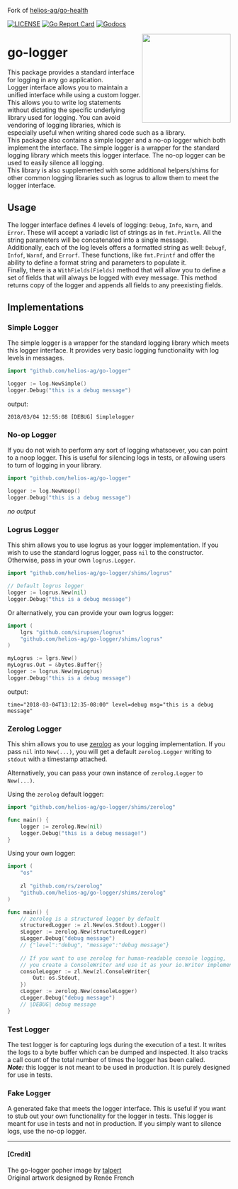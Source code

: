 Fork of [helios-ag/go-health](https://github.com/helios-ag/go-logger)

[![LICENSE](https://img.shields.io/badge/license-MIT-orange.svg)](LICENSE)
[![Go Report Card](https://goreportcard.com/badge/github.com/helios-ag/go-logger)](https://goreportcard.com/report/github.com/helios-ag/go-logger)
[![Godocs](https://img.shields.io/badge/golang-documentation-blue.svg)](https://godoc.org/github.com/helios-ag/go-logger)



<img align="right" src="images/go-logger.svg" width="200">

# go-logger
This package provides a standard interface for logging in any go application.  
Logger interface allows you to maintain a unified interface while using a custom logger. This allows you to write log statements without dictating the specific underlying library used for logging. You can avoid vendoring of logging libraries, which is especially useful when writing shared code such as a library.  
This package also contains a simple logger and a no-op logger which both implement the interface. The simple logger is a wrapper for the standard logging library which meets this logger interface. The no-op logger can be used to easily silence all logging.  
This library is also supplemented with some additional helpers/shims for other common logging libraries such as logrus to allow them to meet the logger interface.

## Usage
The logger interface defines 4 levels of logging: `Debug`, `Info`, `Warn`, and `Error`. These will accept a variadic list of strings as in `fmt.Println`. All the string parameters will be concatenated into a single message.  
Additionally, each of the log levels offers a formatted string as well: `Debugf`, `Infof`, `Warnf`, and `Errorf`. These functions, like `fmt.Printf` and offer the ability to define a format string and parameters to populate it.  
Finally, there is a `WithFields(Fields)` method that will allow you to define a set of fields that will always be logged with evey message. This method returns copy of the logger and appends all fields to any preexisting fields.

## Implementations

### Simple Logger
The simple logger is a wrapper for the standard logging library which meets this logger interface. It provides very basic logging functionality with log levels in messages.

```go
import "github.com/helios-ag/go-logger"

logger := log.NewSimple()
logger.Debug("this is a debug message")
```
output:
```
2018/03/04 12:55:08 [DEBUG] Simplelogger
```

### No-op Logger
If you do not wish to perform any sort of logging whatsoever, you can point to a noop logger. This is useful for silencing logs in tests, or allowing users to turn of logging in your library.

```go
import "github.com/helios-ag/go-logger"

logger := log.NewNoop()
logger.Debug("this is a debug message")
```
_no output_

### Logrus Logger
This shim allows you to use logrus as your logger implementation. If you wish to use the standard logrus logger, pass `nil` to the constructor. Otherwise, pass in your own `logrus.Logger`.

```go
import "github.com/helios-ag/go-logger/shims/logrus"

// Default logrus logger
logger := logrus.New(nil)
logger.Debug("this is a debug message")
```

Or alternatively, you can provide your own logrus logger:
```go
import (
	lgrs "github.com/sirupsen/logrus"
	"github.com/helios-ag/go-logger/shims/logrus"
)

myLogrus := lgrs.New()
myLogrus.Out = &bytes.Buffer{} 
logger := logrus.New(myLogrus)
logger.Debug("this is a debug message")
```

output:
```
time="2018-03-04T13:12:35-08:00" level=debug msg="this is a debug message"
```

### Zerolog Logger
This shim allows you to use [zerolog](https://github.com/rs/zerolog) as your logging implementation.  If you pass `nil` into `New(...)`, 
you will get a default `zerolog.Logger` writing to `stdout` with a timestamp attached.

Alternatively, you can pass your own instance of `zerolog.Logger` to `New(...)`.

Using the `zerolog` default logger:
```go
import "github.com/helios-ag/go-logger/shims/zerolog"

func main() {
	logger := zerolog.New(nil)
    logger.Debug("this is a debug message!")
}

```

Using your own logger:
```go
import (
	"os"
	
	zl "github.com/rs/zerolog"
	"github.com/helios-ag/go-logger/shims/zerolog"
)

func main() {
	// zerolog is a structured logger by default
	structuredLogger := zl.New(os.Stdout).Logger()
	sLogger := zerolog.New(structuredLogger)
	sLogger.Debug("debug message")
	// {"level":"debug", "message":"debug message"}
	
	// If you want to use zerolog for human-readable console logging, 
	// you create a ConsoleWriter and use it as your io.Writer implementation
	consoleLogger := zl.New(zl.ConsoleWriter{
		Out: os.Stdout,
	})
	cLogger := zerolog.New(consoleLogger)
	cLogger.Debug("debug message")
	// |DEBUG| debug message
}
```

### Test Logger
The test logger is for capturing logs during the execution of a test. It writes the logs to a byte buffer which can be dumped and inspected. It also tracks a call count of the total number of times the logger has been called.  
**_Note:_** this logger is not meant to be used in production. It is purely designed for use in tests.

### Fake Logger
A generated fake that meets the logger interface. This is useful if you want to stub out your own functionality for the logger in tests. This logger is meant for use in tests and not in production. If you simply want to silence logs, use the no-op logger.

---

#### \[Credit\]
The go-logger gopher image by [talpert](https://github.com/talpert)  
Original artwork designed by Renée French

